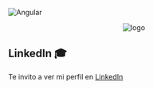 <!-- [![Website](https://img.shields.io/website?down_color=pink&down_message=cv&logo=paloma&up_color=ff69b4&up_message=profile&url=https%3A%2F%2Fpalomajurado.com)](https://palomajurado.com)-->
 ![Angular](https://img.shields.io/badge/Angular-100%25-red) 
 <!-- [![linkedin](https://img.shields.io/badge/linkedIn-palomajurado-informational)](https://www.linkedin.com/in/palomajurado/)  -->

<p align="center">
  <img src="https://i.ibb.co/BgcFG1T/logo.png" alt="logo" border="0">
</p>


## LinkedIn 🎓

Te invito a ver mi perfil en [LinkedIn](https://www.linkedin.com/in/ismaeltoc/)

